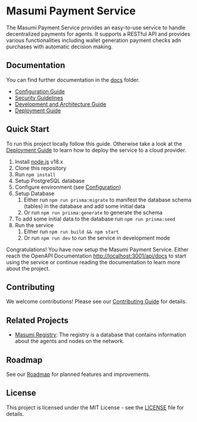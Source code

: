 # Masumi Payment Service

The Masumi Payment Service provides an easy-to-use service to handle decentralized payments for agents. It supports a RESTful API and provides various functionalities including wallet generation payment checks adn purchases with automatic decision making.

## Documentation

You can find further documentation in the [docs](docs/) folder.

- [Configuration Guide](docs/CONFIGURATION.md)
- [Security Guidelines](docs/SECURITY.md)
- [Development and Architecture Guide](docs/DEVELOPMENT.md)
- [Deployment Guide](docs/DEPLOYMENT.md)

## Quick Start

To run this project locally follow this guide. Otherwise take a look at the [Deployment Guide](docs/deployment.md) to learn how to deploy the service to a cloud provider.

1. Install [node.js](https://nodejs.org/en/download/) v18.x
2. Clone this repository
3. Run `npm install`
4. Setup PostgreSQL database
5. Configure environment (see [Configuration](docs/configuration.md))
6. Setup Database
   1. Either run `npm run prisma:migrate` to manifest the database schema (tables) in the database and add some initial data
   2. Or run `npm run prisma:generate` to generate the schema
7. To add some initial data to the database run `npm run prisma:seed`
8. Run the service
   1. Either run `npm run build && npm start`
   2. Or run `npm run dev` to run the service in development mode

Congratulations! You have now setup the Masumi Payment Service. Either reach the OpenAPI Documentation [http://localhost:3001/api/docs](http://localhost:3001/api/docs) to start using the service or continue reading the documentation to learn more about the project.

## Contributing

We welcome contributions! Please see our [Contributing Guide](CONTRIBUTING.md) for details.

## Related Projects

- [Masumi Registry](https://github.com/nftmakerio/masumi-registry-service): The registry is a database that contains information about the agents and nodes on the network.

## Roadmap

See our [Roadmap](ROADMAP.md) for planned features and improvements.

## License

This project is licensed under the MIT License - see the [LICENSE](LICENSE) file for details.
